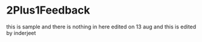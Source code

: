 2Plus1Feedback
==============
 this is sample and there is nothing in here edited on 13 aug and this is edited by inderjeet 
